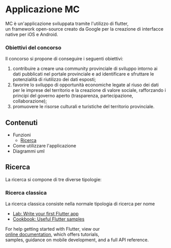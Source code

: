 # Applicazione MC  
  
MC è un'applicazione sviluppata tramite l'utilizzo di flutter,   
un framework open-source creato da Google per la creazione di interfacce native per iOS e Android.  
  
### Obiettivi del concorso  
  
Il concorso si propone di conseguire i seguenti obiettivi:  
1. contribuire a creare una community provinciale di sviluppo intorno ai dati pubblicati nel portale provinciale e ad identificare e sfruttare le potenzialità di riutilizzo dei dati esposti;  
2. favorire lo sviluppo di opportunità economiche legate al riuso dei dati per le imprese del territorio e la creazione di valore sociale, rafforzando i principi del governo aperto (trasparenza, partecipazione, collaborazione);  
3. promuovere le risorse culturali e turistiche del territorio provinciale.  
  
## Contenuti  
 - Funzioni
	 - [Ricerca ][1]
 - Come utilizzare l'applicazione  
 - Diagrammi uml  
     
  ## Ricerca  
  [1]: https://github.com/GeremiaPompei/mc/blob/master/README.md#ricerca
 La ricerca si compone di tre diverse tipologie:  
   ### Ricerca classica  
  La ricerca classica consiste nella normale tipologia di ricerca per nome  
  
- [Lab: Write your first Flutter app](https://flutter.dev/docs/get-started/codelab)  
- [Cookbook: Useful Flutter samples](https://flutter.dev/docs/cookbook)  
  
For help getting started with Flutter, view our  
[online documentation](https://flutter.dev/docs), which offers tutorials,  
samples, guidance on mobile development, and a full API reference.
